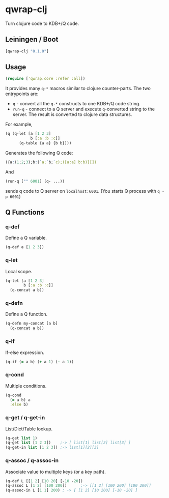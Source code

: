 # qwrap-clj

Turn clojure code to KDB+/Q code.

## Leiningen / Boot

```clojure
[qwrap-clj "0.1.0"]
```

## Usage

```clojure
(require ['qwrap.core :refer :all])
```
It provides many `q-*` macros similar to clojure counter-parts. The two entrypoints are:

* `q` - convert all the `q-*` constructs to one KDB+/Q code string.
* `run-q` - connect to a Q server and execute `q`-converted string to the server. The result is converted to clojure data structures.

For example,

```clojure
(q (q-let [a [1 2 3]
           b [:a :b :c]]
      (q-table {a a} {b b})))
```
Generates the following Q code:

```q
({a:(1;2;3);b:(`a;`b;`c);([a:a] b:b)}[])
```

And 

```clojure
(run-q ["" 6001] (q- ...))
```

sends q code to Q server on `localhost:6001`. (You starts Q process with `q -p 6001`)

## Q Functions

### q-def

Define a Q variable.

```clojure
(q-def a [1 2 3])
```

### q-let

Local scope.

```clojure
(q-let [a [1 2 3]
        b [:a :b :c]]
  (q-concat a b))
```

### q-defn

Define a Q function.

```clojure
(q-defn my-concat [a b]
  (q-concat a b))
```

### q-if

If-else expression.

```clojure
(q-if (= a b) (+ a 1) (- a 1))
```

### q-cond
Multiple conditions.

```clojure
(q-cond
  (= a b) a
  :else b)
```

### q-get / q-get-in

List/Dict/Table lookup.
```clojure
(q-get list 1)
(q-get list [1 2 3])    ;-> [ list[1] list[2] list[3] ]
(q-get-in list [1 2 3]) ;-> list[1][2][3]
```

### q-assoc / q-assoc-in

Associate value to multiple keys (or a key path).

```clojure
(q-def L [[1 2] [10 20] [-10 -20])
(q-assoc L [1 2] [100 200])      ;-> [[1 2] [100 200] [100 200]]
(q-assoc-in L [1 1] 200) ; -> [ [1 2] [10 200] [-10 -20] ]
```


